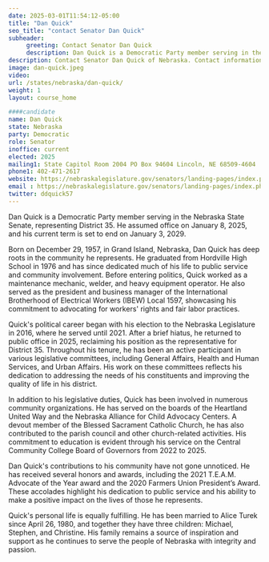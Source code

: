```yaml
---
date: 2025-03-01T11:54:12-05:00
title: "Dan Quick"
seo_title: "contact Senator Dan Quick"
subheader:
     greeting: Contact Senator Dan Quick
     description: Dan Quick is a Democratic Party member serving in the Nebraska State Senate, representing District 35. He assumed office on January 8, 2025, and his current term is set to end on January 3, 2029.
description: Contact Senator Dan Quick of Nebraska. Contact information for Dan Quick includes email address, phone number, and mailing address.
image: dan-quick.jpeg
video:
url: /states/nebraska/dan-quick/
weight: 1
layout: course_home

####candidate
name: Dan Quick
state: Nebraska
party: Democratic
role: Senator
inoffice: current
elected: 2025
mailing1: State Capitol Room 2004 PO Box 94604 Lincoln, NE 68509-4604
phone1: 402-471-2617
website: https://nebraskalegislature.gov/senators/landing-pages/index.php?District=35/
email : https://nebraskalegislature.gov/senators/landing-pages/index.php?District=35/
twitter: ddquick57
---
```

Dan Quick is a Democratic Party member serving in the Nebraska State Senate, representing District 35. He assumed office on January 8, 2025, and his current term is set to end on January 3, 2029.

Born on December 29, 1957, in Grand Island, Nebraska, Dan Quick has deep roots in the community he represents. He graduated from Hordville High School in 1976 and has since dedicated much of his life to public service and community involvement. Before entering politics, Quick worked as a maintenance mechanic, welder, and heavy equipment operator. He also served as the president and business manager of the International Brotherhood of Electrical Workers (IBEW) Local 1597, showcasing his commitment to advocating for workers' rights and fair labor practices.

Quick's political career began with his election to the Nebraska Legislature in 2016, where he served until 2021. After a brief hiatus, he returned to public office in 2025, reclaiming his position as the representative for District 35. Throughout his tenure, he has been an active participant in various legislative committees, including General Affairs, Health and Human Services, and Urban Affairs. His work on these committees reflects his dedication to addressing the needs of his constituents and improving the quality of life in his district.

In addition to his legislative duties, Quick has been involved in numerous community organizations. He has served on the boards of the Heartland United Way and the Nebraska Alliance for Child Advocacy Centers. A devout member of the Blessed Sacrament Catholic Church, he has also contributed to the parish council and other church-related activities. His commitment to education is evident through his service on the Central Community College Board of Governors from 2022 to 2025.

Dan Quick's contributions to his community have not gone unnoticed. He has received several honors and awards, including the 2021 T.E.A.M. Advocate of the Year award and the 2020 Farmers Union President’s Award. These accolades highlight his dedication to public service and his ability to make a positive impact on the lives of those he represents.

Quick's personal life is equally fulfilling. He has been married to Alice Turek since April 26, 1980, and together they have three children: Michael, Stephen, and Christine. His family remains a source of inspiration and support as he continues to serve the people of Nebraska with integrity and passion.
